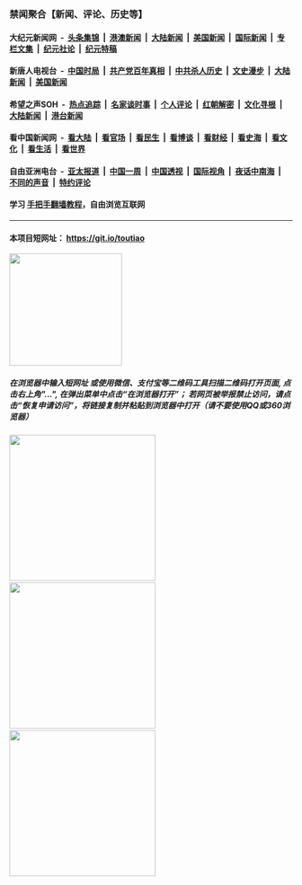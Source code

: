 ### 禁闻聚合【新闻、评论、历史等】

#### 大纪元新闻网 &nbsp;-&nbsp; [头条集锦](indexes/E头条集锦.md?t=02150702) &nbsp;|&nbsp; [港澳新闻](indexes/E港澳新闻.md?t=02150702)  &nbsp;|&nbsp; [大陆新闻](indexes/E大陆新闻.md?t=02150702) &nbsp;|&nbsp; [美国新闻](indexes/E美国新闻.md?t=02150702) &nbsp;|&nbsp; [国际新闻](indexes/E国际新闻.md?t=02150702) &nbsp;|&nbsp; [专栏文集](indexes/E专栏文集.md?t=02150702) &nbsp;|&nbsp; [纪元社论](indexes/E纪元社论.md?t=02150702) &nbsp;|&nbsp; [纪元特稿](indexes/E纪元特稿.md?t=02150702) 

#### 新唐人电视台 &nbsp;-&nbsp; [中国时局](indexes/N中国时局.md?t=02150702) &nbsp;|&nbsp; [共产党百年真相](indexes/N共产党百年真相.md?t=02150702) &nbsp;|&nbsp; [中共杀人历史](indexes/N中共杀人历史.md?t=02150702) &nbsp;|&nbsp; [文史漫步](indexes/N文史漫步.md?t=02150702) &nbsp;|&nbsp; [大陆新闻](indexes/N大陆新闻.md?t=02150702) &nbsp;|&nbsp; [美国新闻](indexes/N美国新闻.md?t=02150702)

#### 希望之声SOH &nbsp;-&nbsp; [热点追踪](indexes/H热点追踪.md?t=02150702) &nbsp;|&nbsp; [名家谈时事](indexes/H名家谈时事.md?t=02150702) &nbsp;|&nbsp; [个人评论](indexes/H个人评论.md?t=02150702)  &nbsp;|&nbsp; [红朝解密](indexes/H红朝解密.md?t=02150702) &nbsp;|&nbsp; [文化寻根](indexes/H文化寻根.md?t=02150702) &nbsp;|&nbsp; [大陆新闻](indexes/H大陆新闻.md?t=02150702) &nbsp;|&nbsp; [港台新闻](indexes/H港台新闻.md?t=02150702)

#### 看中国新闻网 &nbsp;-&nbsp; [看大陆](indexes/S看大陆.md?t=02150702) &nbsp;|&nbsp; [看官场](indexes/S看官场.md?t=02150702) &nbsp;|&nbsp; [看民生](indexes/S看民生.md?t=02150702)  &nbsp;|&nbsp; [看博谈](indexes/S看博谈.md?t=02150702) &nbsp;|&nbsp; [看财经](indexes/S看财经.md?t=02150702) &nbsp;|&nbsp; [看史海](indexes/S看史海.md?t=02150702) &nbsp;|&nbsp; [看文化](indexes/S看文化.md?t=02150702) &nbsp;|&nbsp; [看生活](indexes/S看生活.md?t=02150702) &nbsp;|&nbsp; [看世界](indexes/S看世界.md?t=02150702)

#### 自由亚洲电台 &nbsp;-&nbsp; [亚太报道](indexes/R亚太报道.md?t=02150702) &nbsp;|&nbsp; [中国一周](indexes/R中国一周.md?t=02150702) &nbsp;|&nbsp; [中国透视](indexes/R中国透视.md?t=02150702)  &nbsp;|&nbsp; [国际视角](indexes/R国际视角.md?t=02150702) &nbsp;|&nbsp; [夜话中南海](indexes/R夜话中南海.md?t=02150702) &nbsp;|&nbsp; [不同的声音](indexes/R不同的声音.md?t=02150702) &nbsp;|&nbsp; [特约评论](indexes/R特约评论.md?t=02150702)

#### 学习 [手把手翻墙教程](https://github.com/gfw-breaker/guides/wiki)，自由浏览互联网

----

#### 本项目短网址： https://git.io/toutiao
<img src="https://raw.githubusercontent.com/gfw-breaker/banned-news/master/scripts/img/qr.png" width="200px"/>  

##### 在浏览器中输入短网址 或使用微信、支付宝等二维码工具扫描二维码打开页面, 点击右上角"...", 在弹出菜单中点击“在浏览器打开”； 若网页被举报禁止访问，请点击“恢复申请访问”，将链接复制并粘贴到浏览器中打开（请不要使用QQ或360浏览器）

<img src="https://raw.githubusercontent.com/gfw-breaker/banned-news/master/scripts/img/1.png" width="260px"/> &nbsp; <img src="https://raw.githubusercontent.com/gfw-breaker/banned-news/master/scripts/img/2.png" width="260px"/> &nbsp; <img src="https://raw.githubusercontent.com/gfw-breaker/banned-news/master/scripts/img/3.png" width="260px"/>

